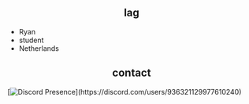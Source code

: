 <h2 align="center">lag</h2>

- Ryan
- student
- Netherlands


<h2 align="center">contact</h2>

[![Discord Presence](https://lanyard-profile-readme.vercel.app/api/936321129977610240?theme=dark&bg=000000&animated=true&hideDiscrim=false&borderRadius=10px&idleMessage=Might%20be%20busy%20...)](https://discord.com/users/936321129977610240)
